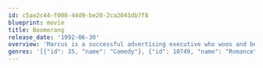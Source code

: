 ```yaml
---
id: c5ae2c44-f008-44d9-be20-2ca2041db7f8
blueprint: movie
title: Boomerang
release_date: '1992-06-30'
overview: 'Marcus is a successful advertising executive who woos and beds women almost at will. After a company merger he finds that his new boss, the ravishing Jacqueline, is treating him in exactly the same way. Completely traumatised by this, his work goes badly downhill.'
genres: '[{"id": 35, "name": "Comedy"}, {"id": 10749, "name": "Romance"}]'
---
```

